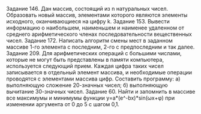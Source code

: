   Задание 146.	Дан массив, состоящий из n натуральных чисел. Образовать новый массив, элементами которого являются элементы исходного, оканчивающиеся на цифру k.
  Задание 153.	Вывести информацию о наибольшем, наименьшем и наименее удаленном от среднего арифметического членах последовательности вещественных чисел.
  Задание 172.	Написать алгоритм смены мест в заданном массиве 1-го элемента с последним, 2-го с предпоследним и так далее.
  Задание 209.	Для арифметических операций с большими числами, которые не могут быть представлены в памяти компьютера, используется следующий прием. Каждая цифра таких чисел записывается в отдельный элемент 
  массива, и необходимые операции проводятся с элементами массива цифр. Составить программу:
  а) выполняющую сложение 20-значных чисел;
  б) выполняющую вычитание 30-значных чисел.
  Задание 60.	Найти и запомнить в массиве все максимумы и минимумы функции y=a*(e^-bx)*sin(ωx+φ) при изменении аргумента от 0 до 5 с шагом 0,1.

